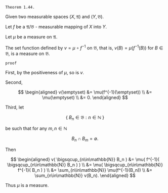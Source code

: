 ```
Theorem 1.44.
```
Given two measurable spaces $(X, \mathfrak{A})$ and $(Y, \mathfrak{B})$.

Let $f$ be a $\mathfrak{A}/\mathfrak{B}$ - measurable mapping of $X$ into $Y$.

Let $\mu$ be a measure on $\mathfrak{A}$.

The set function defined by $v=\mu \circ f^{-1}$ on $\mathfrak{B}$, that is, $v(B)=\mu(f^{-1}(B))$ for $B \in \mathfrak{B}$, is a measure on $\mathfrak{B}$.

```
proof
```

First,
by the positiveness of $\mu$, so is $v$.

Second,

$$
\begin{aligned}
v(\emptyset)
&=
\mu(f^{-1}(\emptyset)) \\ 
&=
\mu(\emptyset) \\
&=
0.
\end{aligned}
$$

Third, let

$$
\{ \ 
    B_n \in \mathfrak{B}: n \in \mathbb{N}
\ \}
$$

be such that for any $m,n\in \mathbb{N}$

$$
B_n \cap B_m = \emptyset.
$$

Then

$$
\begin{aligned}
v(
    \bigsqcup_{n\in\mathbb{N}}
    B_n
)
&=
\mu(
    f^{-1}(
       \bigsqcup_{n\in\mathbb{N}}
       B_n 
    )
) \\
&=
\mu(
    \bigsqcup_{n\in\mathbb{N}}
        f^{-1}(
            B_n 
    )
) \\
&=
\sum_{n\in\mathbb{N}}
\mu(f^{-1}(B_n)) \\
&=
\sum_{n\in\mathbb{N}}
v(B_n).
\end{aligned}
$$

Thus $\mu$ is a measure.


